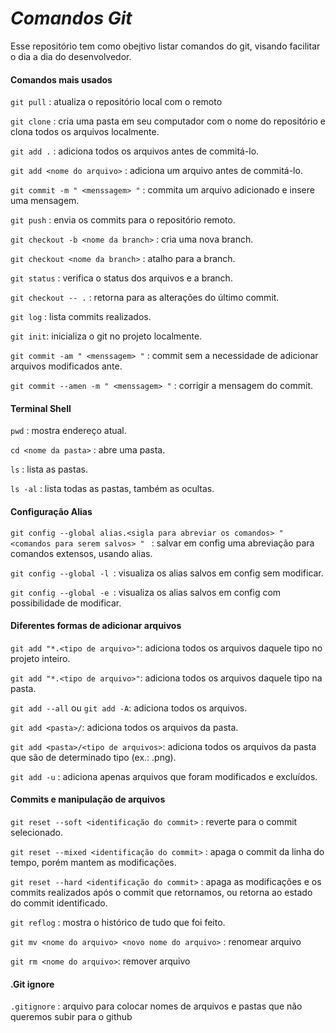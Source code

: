 # _Comandos Git_  

Esse repositório tem como obejtivo listar comandos do git, visando facilitar o dia a dia do desenvolvedor. 

#### Comandos mais usados 


`git pull` : atualiza o repositório local com o remoto

`git clone` : cria uma pasta em seu computador com o nome do repositório e clona todos os arquivos localmente.

`git add .` : adiciona todos os arquivos antes de commitá-lo.

`git add <nome do arquivo>` : adiciona um arquivo antes de commitá-lo.

`git commit -m " <menssagem> "` : commita um arquivo adicionado e insere uma mensagem.

`git push` : envia os commits para o repositório remoto.

`git checkout -b <nome da branch>` : cria uma nova branch.

`git checkout <nome da branch>` : atalho para a branch.

`git status` : verifica o status dos arquivos e a branch.

`git checkout -- .` : retorna para as alterações do último commit.

`git log` : lista commits realizados.

`git init`: inicializa o git no projeto localmente.

`git commit -am " <menssagem> "` : commit sem a necessidade de adicionar arquivos modificados ante.

`git commit --amen -m " <menssagem> "` : corrigir a mensagem do commit.


#### Terminal Shell 

`pwd` : mostra endereço atual.

`cd <nome da pasta>` : abre uma pasta.

`ls` : lista as pastas.

`ls -al` : lista todas as pastas, também as ocultas.


#### Configuração Alias

`git config --global alias.<sigla para abreviar os comandos> " <comandos para serem salvos> " ` : salvar em config uma abreviação para comandos extensos, usando alias.

`git config --global -l `: visualiza os alias salvos em config sem modificar.

`git config --global -e `: visualiza os alias salvos em config com possibilidade de modificar.


#### Diferentes formas de adicionar arquivos

`git add "*.<tipo de arquivo>"`: adiciona todos os arquivos daquele tipo no projeto inteiro.

`git add "*.<tipo de arquivo>"`: adiciona todos os arquivos daquele tipo na pasta.

`git add --all` ou `git add -A`: adiciona todos os arquivos.

`git add <pasta>/`: adiciona todos os arquivos da pasta.

`git add <pasta>/<tipo de arquivos>`: adiciona todos os arquivos da pasta que são de determinado tipo (ex.: .png).

`git add -u` : adiciona apenas arquivos que foram modificados e excluídos.


#### Commits e manipulação de arquivos

`git reset --soft <identificação do commit>` : reverte para o commit selecionado.

`git reset --mixed <identificação do commit>` : apaga o commit da linha do tempo, porém mantem as modificações.

`git reset --hard <identificação do commit>` : apaga as modificações e os commits realizados após o commit que retornamos, ou retorna ao estado do commit identificado.

`git reflog` : mostra o histórico de tudo que foi feito. 

`git mv <nome do arquivo> <novo nome do arquivo>` : renomear arquivo

`git rm <nome do arquivo>`: remover arquivo

#### .Git ignore

`.gitignore` : arquivo para colocar nomes de arquivos e pastas que não queremos subir para o github